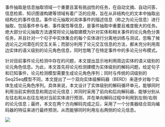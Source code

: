 事件抽取是信息抽取领域一个重要且富有挑战性的任务，在自动文摘、自动问答、信息检索、知识图谱构建等领域有着广泛的应用，旨在从非结构化的文本中抽取出结构化的事件信息。事件论元抽取对具体事件的描述信息（称之为论元信息）进行抽取，包括事件参与者、事件属性等信息，是事件抽取中重要且难度极大的任务。绝大部分论元抽取方法通常将论元抽取建模为针对实体和相关事件的论元角色分类任务，并且针对一个句子中实体集合的每个实体进行分离地训练与测试，忽略了候选论元之间潜在的交互关系；而部分利用了论元交互信息的方法，都未充分利用周边实体的语义级别的论元角色信息，同时忽略了在特定事件中的多论元分布模式。

针对目前事件论元检测中存在的问题，本文提出显示地利用周边实体的语义级别的论元角色信息。为此，本文首先将论元检测建模为实体级别的解码问题，给定句子和已知事件，论元检测模型需要生成论元角色序列；同时与传统的词级别的Seq2Seq模型不同，本文提出了一个双向实体级解码器（BERD）来逐步对每个实体生成论元角色序列。具体来说，本文设计了实体级别的解码循环单元，能够同时利用当前实例信息和周边论元信息；并同时采用了前向和后向解码器，能够分别从左往右和从右往左地对当前实体进行预测，并在单向解码过程中利用到左侧/右侧的论元信息；最终，本文在两个方向解码完成之后，采用了一个分类器结合双向编码器的特征来进行最终预测，从而能够同时利用左右两侧的论元信息。



![](https://p1.meituan.net/travelcube/3515e0eb5fd8ca040ad3494bc7a8c83a633435.png)